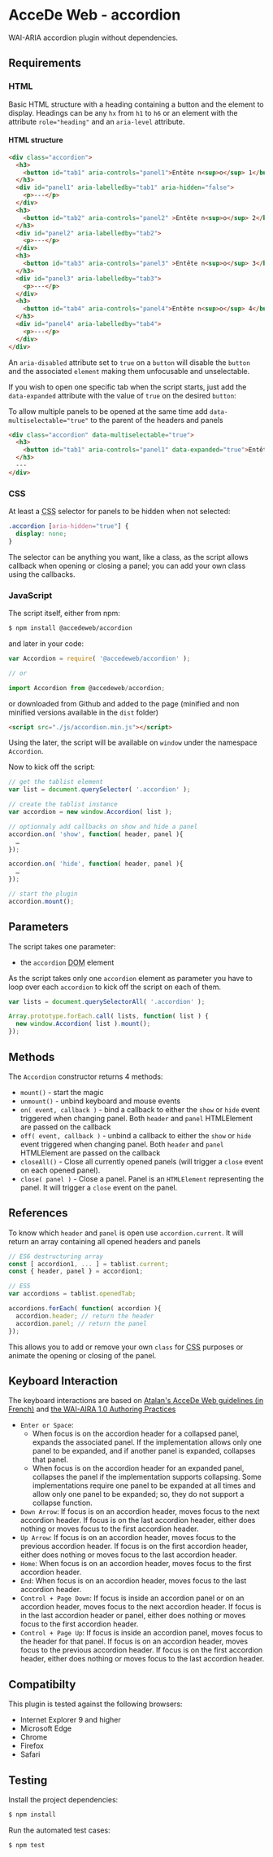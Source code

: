 # AcceDe Web - accordion

WAI-ARIA accordion plugin without dependencies.

## Requirements

### HTML

Basic HTML structure with a heading containing a button and the element to display. Headings can be any `hx` from `h1` to `h6` or an element with the attribute `role="heading"` and an `aria-level` attribute.

#### HTML structure

```html
<div class="accordion">
  <h3>
    <button id="tab1" aria-controls="panel1">Entête n<sup>o</sup> 1</button>
  </h3>
  <div id="panel1" aria-labelledby="tab1" aria-hidden="false">
    <p>---</p>
  </div>
  <h3>
    <button id="tab2" aria-controls="panel2" >Entête n<sup>o</sup> 2</button>
  </h3>
  <div id="panel2" aria-labelledby="tab2">
    <p>---</p>
  </div>
  <h3>
    <button id="tab3" aria-controls="panel3" >Entête n<sup>o</sup> 3</button>
  </h3>
  <div id="panel3" aria-labelledby="tab3">
    <p>---</p>
  </div>
  <h3>
    <button id="tab4" aria-controls="panel4">Entête n<sup>o</sup> 4</button>
  </h3>
  <div id="panel4" aria-labelledby="tab4">
    <p>---</p>
  </div>
</div>
```

An `aria-disabled` attribute set to `true` on a `button` will disable the `button` and the associated `element` making them unfocusable and unselectable.

If you wish to open one specific tab when the script starts, just add the `data-expanded` attribute with the value of `true` on the desired `button`:

To allow multiple panels to be opened at the same time add `data-multiselectable="true"` to the parent of the headers and panels

```html
<div class="accordion" data-multiselectable="true">
  <h3>
    <button id="tab1" aria-controls="panel1" data-expanded="true">Entête n<sup>o</sup> 1</button>
  </h3>
  ---
</div>
```

### CSS

At least a <abbr title="Cascading Style Sheets">CSS</abbr> selector for panels to be hidden when not selected:

```css
.accordion [aria-hidden="true"] {
  display: none;
}
```

The selector can be anything you want, like a class, as the script allows callback when opening or closing a panel; you can add your own class using the callbacks.

### JavaScript

The script itself, either from npm:

```bash
$ npm install @accedeweb/accordion
```

and later in your code:

```js
var Accordion = require( '@accedeweb/accordion' );

// or

import Accordion from @accedeweb/accordion;
```

or downloaded from Github and added to the page (minified and non minified versions available in the `dist` folder)

```html
<script src="./js/accordion.min.js"></script>
```

Using the later, the script will be available on `window` under the namespace `Accordion`.

Now to kick off the script:

```js
// get the tablist element
var list = document.querySelector( '.accordion' );

// create the tablist instance
var accordion = new window.Accordion( list );

// optionnaly add callbacks on show and hide a panel
accordion.on( 'show', function( header, panel ){
  …
});

accordion.on( 'hide', function( header, panel ){
  …
});

// start the plugin
accordion.mount();
```

## Parameters

The script takes one parameter:

* the `accordion` <abbr title="Document Object Model">DOM</abbr> element

As the script takes only one `accordion` element as parameter you have to loop over each `accordion` to kick off the script on each of them.

```js
var lists = document.querySelectorAll( '.accordion' );

Array.prototype.forEach.call( lists, function( list ) {
  new window.Accordion( list ).mount();
});
```

## Methods

The `Accordion` constructor returns 4 methods:

* `mount()` - start the magic
* `unmount()` - unbind keyboard and mouse events
* `on( event, callback )` - bind a callback to either the `show` or `hide` event triggered when changing panel. Both `header` and `panel` HTMLElement are passed on the callback
* `off( event, callback )` - unbind a callback to either the `show` or `hide` event triggered when changing panel.
Both `header` and `panel` HTMLElement are passed on the callback
* `closeAll()` - Close all currently opened panels (will trigger a `close` event on each opened panel).
* `close( panel )` - Close a panel. Panel is an `HTMLElement` representing the panel. It will trigger a `close` event on the panel.

## References

To know which `header` and `panel` is open use `accordion.current`. It will return an array containing all opened headers and panels

```js
// ES6 destructuring array
const [ accordion1, ... ] = tablist.current;
const { header, panel } = accordion1;

// ES5
var accordions = tablist.openedTab;

accordions.forEach( function( accordion ){
  accordion.header; // return the header
  accordion.panel; // return the panel
});
```

This allows you to add or remove your own `class` for <abbr title="Cascading Style Sheets">CSS</abbr> purposes or animate the opening or closing of the panel.

## Keyboard Interaction

The keyboard interactions are based on [Atalan's AcceDe Web guidelines (in French)](http://www.accede-web.com/notices/interface-riche/accordeons/) and [the WAI-AIRA 1.0 Authoring Practices](https://www.w3.org/TR/wai-aria-practices/#accordion)

* `Enter or Space`:
  * When focus is on the accordion header for a collapsed panel, expands the associated panel. If the implementation allows only one panel to be expanded, and if another panel is expanded, collapses that panel.
  * When focus is on the accordion header for an expanded panel, collapses the panel if the implementation supports collapsing. Some implementations require one panel to be expanded at all times and allow only one panel to be expanded; so, they do not support a collapse function.
* `Down Arrow`: If focus is on an accordion header, moves focus to the next accordion header. If focus is on the last accordion header, either does nothing or moves focus to the first accordion header.
* `Up Arrow`: If focus is on an accordion header, moves focus to the previous accordion header. If focus is on the first accordion header, either does nothing or moves focus to the last accordion header.
* `Home`: When focus is on an accordion header, moves focus to the first accordion header.
* `End`: When focus is on an accordion header, moves focus to the last accordion header.
* `Control + Page Down`: If focus is inside an accordion panel or on an accordion header, moves focus to the next accordion header. If focus is in the last accordion header or panel, either does nothing or moves focus to the first accordion header.
* `Control + Page Up`: If focus is inside an accordion panel, moves focus to the header for that panel. If focus is on an accordion header, moves focus to the previous accordion header. If focus is on the first accordion header, either does nothing or moves focus to the last accordion header.


## Compatibilty

This plugin is tested against the following browsers:

* Internet Explorer 9 and higher
* Microsoft Edge
* Chrome
* Firefox
* Safari


## Testing

Install the project dependencies:

```bash
$ npm install
```

Run the automated test cases:

```bash
$ npm test
```
